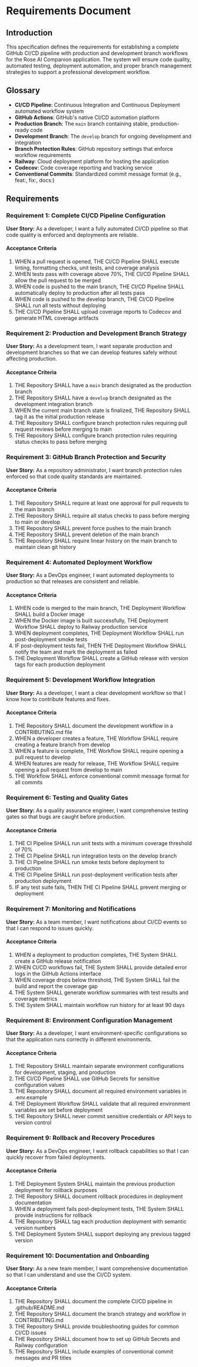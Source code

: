 # Requirements Document

## Introduction

This specification defines the requirements for establishing a complete GitHub CI/CD pipeline with production and development branch workflows for the Rose AI Companion application. The system will ensure code quality, automated testing, deployment automation, and proper branch management strategies to support a professional development workflow.

## Glossary

- **CI/CD Pipeline**: Continuous Integration and Continuous Deployment automated workflow system
- **GitHub Actions**: GitHub's native CI/CD automation platform
- **Production Branch**: The `main` branch containing stable, production-ready code
- **Development Branch**: The `develop` branch for ongoing development and integration
- **Branch Protection Rules**: GitHub repository settings that enforce workflow requirements
- **Railway**: Cloud deployment platform for hosting the application
- **Codecov**: Code coverage reporting and tracking service
- **Conventional Commits**: Standardized commit message format (e.g., feat:, fix:, docs:)

## Requirements

### Requirement 1: Complete CI/CD Pipeline Configuration

**User Story:** As a developer, I want a fully automated CI/CD pipeline so that code quality is enforced and deployments are reliable.

#### Acceptance Criteria

1. WHEN a pull request is opened, THE CI/CD Pipeline SHALL execute linting, formatting checks, unit tests, and coverage analysis
2. WHEN tests pass with coverage above 70%, THE CI/CD Pipeline SHALL allow the pull request to be merged
3. WHEN code is pushed to the main branch, THE CI/CD Pipeline SHALL automatically deploy to production after all tests pass
4. WHEN code is pushed to the develop branch, THE CI/CD Pipeline SHALL run all tests without deploying
5. THE CI/CD Pipeline SHALL upload coverage reports to Codecov and generate HTML coverage artifacts

### Requirement 2: Production and Development Branch Strategy

**User Story:** As a development team, I want separate production and development branches so that we can develop features safely without affecting production.

#### Acceptance Criteria

1. THE Repository SHALL have a `main` branch designated as the production branch
2. THE Repository SHALL have a `develop` branch designated as the development integration branch
3. WHEN the current main branch state is finalized, THE Repository SHALL tag it as the initial production release
4. THE Repository SHALL configure branch protection rules requiring pull request reviews before merging to main
5. THE Repository SHALL configure branch protection rules requiring status checks to pass before merging

### Requirement 3: GitHub Branch Protection and Security

**User Story:** As a repository administrator, I want branch protection rules enforced so that code quality standards are maintained.

#### Acceptance Criteria

1. THE Repository SHALL require at least one approval for pull requests to the main branch
2. THE Repository SHALL require all status checks to pass before merging to main or develop
3. THE Repository SHALL prevent force pushes to the main branch
4. THE Repository SHALL prevent deletion of the main branch
5. THE Repository SHALL require linear history on the main branch to maintain clean git history

### Requirement 4: Automated Deployment Workflow

**User Story:** As a DevOps engineer, I want automated deployments to production so that releases are consistent and reliable.

#### Acceptance Criteria

1. WHEN code is merged to the main branch, THE Deployment Workflow SHALL build a Docker image
2. WHEN the Docker image is built successfully, THE Deployment Workflow SHALL deploy to Railway production service
3. WHEN deployment completes, THE Deployment Workflow SHALL run post-deployment smoke tests
4. IF post-deployment tests fail, THEN THE Deployment Workflow SHALL notify the team and mark the deployment as failed
5. THE Deployment Workflow SHALL create a GitHub release with version tags for each production deployment

### Requirement 5: Development Workflow Integration

**User Story:** As a developer, I want a clear development workflow so that I know how to contribute features and fixes.

#### Acceptance Criteria

1. THE Repository SHALL document the development workflow in a CONTRIBUTING.md file
2. WHEN a developer creates a feature, THE Workflow SHALL require creating a feature branch from develop
3. WHEN a feature is complete, THE Workflow SHALL require opening a pull request to develop
4. WHEN features are ready for release, THE Workflow SHALL require opening a pull request from develop to main
5. THE Workflow SHALL enforce conventional commit message format for all commits

### Requirement 6: Testing and Quality Gates

**User Story:** As a quality assurance engineer, I want comprehensive testing gates so that bugs are caught before production.

#### Acceptance Criteria

1. THE CI Pipeline SHALL run unit tests with a minimum coverage threshold of 70%
2. THE CI Pipeline SHALL run integration tests on the develop branch
3. THE CI Pipeline SHALL run smoke tests before deployment to production
4. THE CI Pipeline SHALL run post-deployment verification tests after production deployment
5. IF any test suite fails, THEN THE CI Pipeline SHALL prevent merging or deployment

### Requirement 7: Monitoring and Notifications

**User Story:** As a team member, I want notifications about CI/CD events so that I can respond to issues quickly.

#### Acceptance Criteria

1. WHEN a deployment to production completes, THE System SHALL create a GitHub release notification
2. WHEN CI/CD workflows fail, THE System SHALL provide detailed error logs in the GitHub Actions interface
3. WHEN coverage drops below threshold, THE System SHALL fail the build and report the coverage gap
4. THE System SHALL generate workflow summaries with test results and coverage metrics
5. THE System SHALL maintain workflow run history for at least 90 days

### Requirement 8: Environment Configuration Management

**User Story:** As a developer, I want environment-specific configurations so that the application runs correctly in different environments.

#### Acceptance Criteria

1. THE Repository SHALL maintain separate environment configurations for development, staging, and production
2. THE CI/CD Pipeline SHALL use GitHub Secrets for sensitive configuration values
3. THE Repository SHALL document all required environment variables in .env.example
4. THE Deployment Workflow SHALL validate that all required environment variables are set before deployment
5. THE Repository SHALL never commit sensitive credentials or API keys to version control

### Requirement 9: Rollback and Recovery Procedures

**User Story:** As a DevOps engineer, I want rollback capabilities so that I can quickly recover from failed deployments.

#### Acceptance Criteria

1. THE Deployment System SHALL maintain the previous production deployment for rollback purposes
2. THE Repository SHALL document rollback procedures in deployment documentation
3. WHEN a deployment fails post-deployment tests, THE System SHALL provide instructions for rollback
4. THE Repository SHALL tag each production deployment with semantic version numbers
5. THE Deployment System SHALL support deploying any previous tagged version

### Requirement 10: Documentation and Onboarding

**User Story:** As a new team member, I want comprehensive documentation so that I can understand and use the CI/CD system.

#### Acceptance Criteria

1. THE Repository SHALL document the complete CI/CD pipeline in .github/README.md
2. THE Repository SHALL document the branch strategy and workflow in CONTRIBUTING.md
3. THE Repository SHALL provide troubleshooting guides for common CI/CD issues
4. THE Repository SHALL document how to set up GitHub Secrets and Railway configuration
5. THE Repository SHALL include examples of conventional commit messages and PR titles
